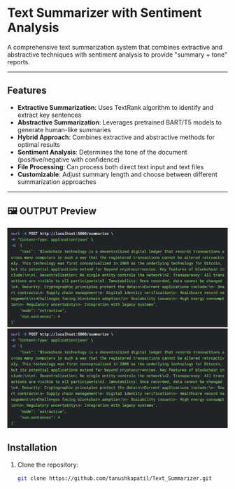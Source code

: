 # Text Summarizer with Sentiment Analysis

A comprehensive text summarization system that combines extractive and abstractive techniques with sentiment analysis to provide "summary + tone" reports.

---

## Features

- **Extractive Summarization**: Uses TextRank algorithm to identify and extract key sentences
- **Abstractive Summarization**: Leverages pretrained BART/T5 models to generate human-like summaries
- **Hybrid Approach**: Combines extractive and abstractive methods for optimal results
- **Sentiment Analysis**: Determines the tone of the document (positive/negative with confidence)
- **File Processing**: Can process both direct text input and text files
- **Customizable**: Adjust summary length and choose between different summarization approaches
  
---

## 🖼️ OUTPUT Preview

![Screenshot of Email Sentiment Analysis interface](assets/ss2.png)  
![Screenshot of Email Sentiment Analysis interface](assets/ss1.png)  


## Installation

1. Clone the repository:
   ```bash
   git clone https://github.com/tanushkapatil/Text_Summarizer.git

